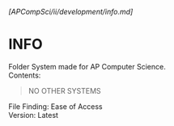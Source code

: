 *[APCompSci/ii/development/info.md]*


# INFO #
Folder System made for AP Computer Science.  
Contents:  
>NO OTHER SYSTEMS 


File Finding: Ease of Access  
Version: Latest 
